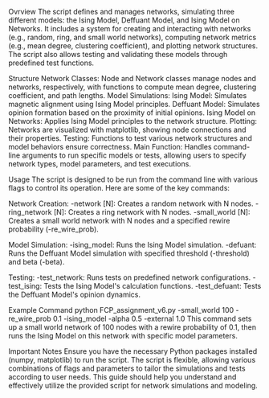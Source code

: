 Ovrview
The script defines and manages networks, simulating three different models: the Ising Model, Deffuant Model, and Ising Model on Networks. It includes a system for creating and interacting with networks (e.g., random, ring, and small world networks), computing network metrics (e.g., mean degree, clustering coefficient), and plotting network structures. The script also allows testing and validating these models through predefined test functions.

Structure
Network Classes: Node and Network classes manage nodes and networks, respectively, with functions to compute mean degree, clustering coefficient, and path lengths.
Model Simulations:
Ising Model: Simulates magnetic alignment using Ising Model principles.
Deffuant Model: Simulates opinion formation based on the proximity of initial opinions.
Ising Model on Networks: Applies Ising Model principles to the network structure.
Plotting: Networks are visualized with matplotlib, showing node connections and their properties.
Testing: Functions to test various network structures and model behaviors ensure correctness.
Main Function: Handles command-line arguments to run specific models or tests, allowing users to specify network types, model parameters, and test executions.

Usage
The script is designed to be run from the command line with various flags to control its operation. Here are some of the key commands:

Network Creation:
-network [N]: Creates a random network with N nodes.
-ring_network [N]: Creates a ring network with N nodes.
-small_world [N]: Creates a small world network with N nodes and a specified rewire probability (-re_wire_prob).

Model Simulation:
-ising_model: Runs the Ising Model simulation.
-defuant: Runs the Deffuant Model simulation with specified threshold (-threshold) and beta (-beta).

Testing:
-test_network: Runs tests on predefined network configurations.
-test_ising: Tests the Ising Model's calculation functions.
-test_defuant: Tests the Deffuant Model's opinion dynamics.

Example Command
python FCP_assignment_v6.py -small_world 100 -re_wire_prob 0.1 -ising_model -alpha 0.5 -external 1.0
This command sets up a small world network of 100 nodes with a rewire probability of 0.1, then runs the Ising Model on this network with specific model parameters.

Important Notes
Ensure you have the necessary Python packages installed (numpy, matplotlib) to run the script.
The script is flexible, allowing various combinations of flags and parameters to tailor the simulations and tests according to user needs.
This guide should help you understand and effectively utilize the provided script for network simulations and modeling.
